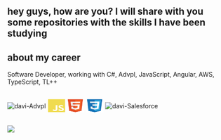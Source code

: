 ## hey guys, how are you? I will share with you some repositories with the skills I have been studying

## about my career
Software Developer, working with C#, Advpl, JavaScript, Angular, AWS, TypeScript, TL++

<div style="display: inline_block"><br>
  <img align="center" alt="davi-Advpl" height="30" width="40" src="https://s2.svgbox.net/files.svg?ic=advpl">
  <img align="center" alt="davi-Js" height="30" width="40" src="https://raw.githubusercontent.com/devicons/devicon/master/icons/javascript/javascript-plain.svg">
  <img align="center" alt="davi-HTML" height="30" width="40" src="https://raw.githubusercontent.com/devicons/devicon/master/icons/html5/html5-original.svg">
  <img align="center" alt="davi-CSS" height="30" width="40" src="https://raw.githubusercontent.com/devicons/devicon/master/icons/css3/css3-original.svg">
  <img align="center" alt="davi-Salesforce" height="30" width="40" src="https://upload.wikimedia.org/wikipedia/commons/f/f9/Salesforce.com_logo.svg">
</div>

##

<div>
  <a href="https://www.linkedin.com/in/daviturquetti/" target="_blank"><img src="https://img.shields.io/badge/-LinkedIn-%230077B5?style=for-the-badge&logo=linkedin&logoColor=white" target="_blank"></a> 
</div>
